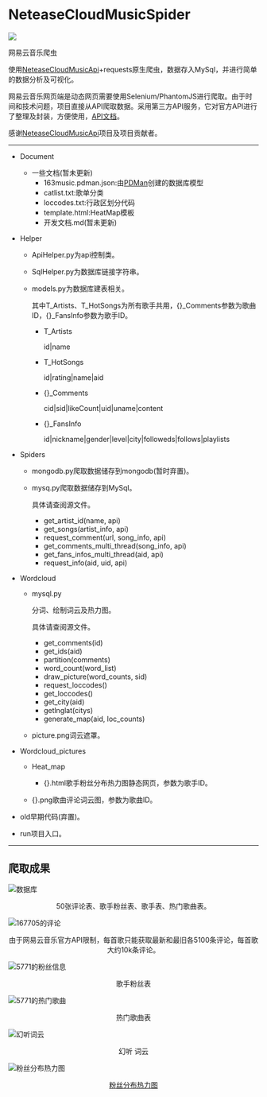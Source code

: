 # NeteaseCloudMusicSpider

![](https://cdn.rawgit.com/LunaGao/BlessYourCodeTag/master/tags/god.svg)

网易云音乐爬虫

使用[NeteaseCloudMusicApi](https://github.com/Binaryify/NeteaseCloudMusicApi)+requests原生爬虫，数据存入MySql，并进行简单的数据分析及可视化。



网易云音乐网页端是动态网页需要使用Selenium/PhantomJS进行爬取。由于时间和技术问题，项目直接从API爬取数据。采用第三方API服务，它对官方API进行了整理及封装，方便使用，[API文档](https://binaryify.github.io/NeteaseCloudMusicApi)。

感谢[NeteaseCloudMusicApi](https://github.com/Binaryify/NeteaseCloudMusicApi)项目及项目贡献者。

---

* Document

  * 一些文档(暂未更新)
    * 163music.pdman.json:由[PDMan](https://gitee.com/robergroup/pdman)创建的数据库模型
    * catlist.txt:歌单分类
    * loccodes.txt:行政区划分代码
    * template.html:HeatMap模板
    * 开发文档.md(暂未更新)


* Helper
	* ApiHelper.py为api控制类。

	* SqlHelper.py为数据库链接字符串。

	* models.py为数据库建表相关。

	  其中T_Artists、T_HotSongs为所有歌手共用，{}_Comments参数为歌曲ID，{}_FansInfo参数为歌手ID。
	
	  * T_Artists
	
	    id|name
	
	  * T_HotSongs
	
	    id|rating|name|aid
	  
	  * {}_Comments
	  
	    cid|sid|likeCount|uid|uname|content
	  
	  
	  * {}_FansInfo
	  
	    id|nickname|gender|level|city|followeds|follows|playlists
	  
	
* Spiders

  * mongodb.py爬取数据储存到mongodb(暂时弃置)。

  * mysq.py爬取数据储存到MySql。

    具体请查阅源文件。

    * get_artist_id(name, api)
    * get_songs(artist_info, api)
    * request_comment(url, song_info, api)
    * get_comments_multi_thread(song_info, api)
    * get_fans_infos_multi_thread(aid, api)
    * request_info(aid, uid, api)

* Wordcloud
  
  * mysql.py
  
    分词、绘制词云及热力图。
  
    具体请查阅源文件。
  
    * get_comments(id)
    * get_ids(aid)
    * partition(comments)
    * word_count(word_list)
    * draw_picture(word_counts, sid)
    * request_loccodes()
    * get_loccodes()
    * get_city(aid)
    * getlnglat(citys)
    * generate_map(aid, loc_counts)

  * picture.png词云遮罩。

* Wordcloud_pictures

    * Heat_map

      * {}.html歌手粉丝分布热力图静态网页，参数为歌手ID。
    * {}.png歌曲评论词云图，参数为歌曲ID。

* old早期代码(弃置)。


* run项目入口。


---

## 爬取成果

![数据库](<https://raw.githubusercontent.com/1368129224/NeteaseCloudMusicSpider/master/Pictures/163music_new.jpg>)

<center>50张评论表、歌手粉丝表、歌手表、热门歌曲表。</center>

![167705的评论](https://raw.githubusercontent.com/1368129224/NeteaseCloudMusicSpider/master/Pictures/167705_Comments.jpg)

<center>由于网易云音乐官方API限制，每首歌只能获取最新和最旧各5100条评论，每首歌大约10k条评论。</center>

![5771的粉丝信息](https://raw.githubusercontent.com/1368129224/NeteaseCloudMusicSpider/master/Pictures/5771_FansInfo.jpg)

<center>歌手粉丝表</center>

![5771的热门歌曲](https://raw.githubusercontent.com/1368129224/NeteaseCloudMusicSpider/master/Pictures/T_HotSongs.jpg)

<center>热门歌曲表</center>

![幻听词云](https://raw.githubusercontent.com/1368129224/NeteaseCloudMusicSpider/master/Wordcloud_pictures/167655.png)

<center>幻听 词云</center>

![粉丝分布热力图](https://raw.githubusercontent.com/1368129224/NeteaseCloudMusicSpider/master/Pictures/5771_HeatMap.jpg)

<center><a href="https://github.com/1368129224/NeteaseCloudMusicSpider/blob/master/Wordcloud_pictures/Heat_map/5771.html">粉丝分布热力图</a></center>

